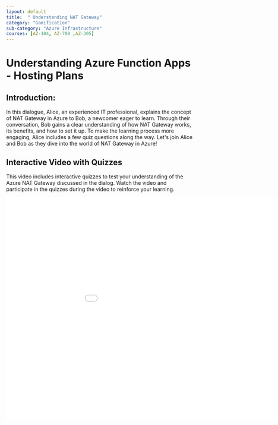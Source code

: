 ```yaml
---
layout: default
title:  " Understanding NAT Gateway"
category: "Gamification"
sub-category: "Azure Infrastructure"
courses: [AZ-104, AZ-700 ,AZ-305]
---
```


# Understanding Azure Function Apps - Hosting Plans

## Introduction:
In this dialogue, Alice, an experienced IT professional, explains the concept of NAT Gateway in Azure to Bob, a newcomer eager to learn. Through their conversation, Bob gains a clear understanding of how NAT Gateway works, its benefits, and how to set it up. To make the learning process more engaging, Alice includes a few quiz questions along the way. Let's join Alice and Bob as they dive into the world of NAT Gateway in Azure!

## Interactive Video with Quizzes
This video includes interactive quizzes to test your understanding of the Azure NAT Gateway discussed in the dialog. Watch the video and participate in the quizzes during the video to reinforce your learning.

<iframe class="smart-player-embed-iframe" id="embeddedSmartPlayerInstance" src="/iengage/project-files/gamification/Digital%20and%20App%20Innovation/videos/azurefunplan/azurefun1/azurefun1_player.html?embedIFrameId=embeddedSmartPlayerInstance" width="1024" height="600" scrolling="no" frameborder="0" webkitAllowFullScreen mozallowfullscreen allowFullScreen></iframe>


          
            


